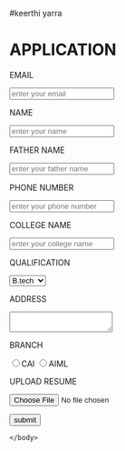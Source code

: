 #keerthi yarra
<!DOCTYPE html>
<html>
    <head>
        <title>FORM</title>
    </head>
    <body>
        <h1>APPLICATION</h1>
        <label>EMAIL</label><ul></ul>
        <input type="text" placeholder="enter your email"><ul></ul>
        <label>NAME</label><ul></ul>
        <input type="text" placeholder="enter your name"><ul></ul>
        <label>FATHER NAME</label><ul></ul>
        <input type="text" placeholder="enter your father name"><ul></ul>
        <label>PHONE NUMBER</label><ul></ul>
        <input type="text" placeholder="enter your phone number"><ul></ul>
        <label>COLLEGE NAME</label><ul></ul>
        <input type="text" placeholder="enter your college name"><ul></ul>
        <label>QUALIFICATION</label><ul></ul>
        <select>
            <option>B.tech</option>
            <option>M.B.A</option>
            <option>degree</option>
            <option>M.tech</option>
            </select><ul></ul>
        <label>ADDRESS</label><ul></ul>
        <textarea></textarea><ul></ul>
        <label>BRANCH</label><ul></ul>
        <input type="radio" value="cai"name="branch">CAI
        <input type="radio" name="branch">AIML<ul></ul>
        <label>UPLOAD RESUME</label><ul></ul>
        <input type="file"><ul></ul>
        <button>submit</button>


    </body>
</html>
